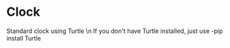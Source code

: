 # Clock
Standard clock using Turtle \n
If you don't have Turtle installed, just use -pip install Turtle
